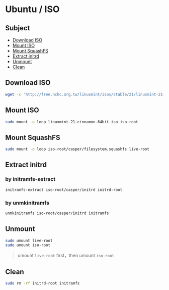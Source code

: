 

# Ubuntu / ISO


## Subject


* [Download ISO](#download-iso)
* [Mount ISO](#mount-iso)
* [Mount SquashFS](#mount-squashfs)
* [Extract initrd](#extract-initrd)
* [Unmount](#unmount)
* [Clean](#clean)



## Download ISO

``` sh
wget -c 'http://free.nchc.org.tw/linuxmint/isos/stable/21/linuxmint-21-cinnamon-64bit.iso'
```

## Mount ISO

``` sh
sudo mount -o loop linuxmint-21-cinnamon-64bit.iso iso-root
```

## Mount SquashFS

``` sh
sudo mount -o loop iso-root/casper/filesystem.squashfs live-root
```

## Extract initrd

### by initramfs-extract

``` sh
initramfs-extract iso-root/casper/initrd initrd-root
```

### by unmkinitramfs

``` sh
unmkinitramfs iso-root/casper/initrd initramfs
```

## Unmount

``` sh
sudo umount live-root
sudo umount iso-root
```

> umount `live-root` first，then umount `iso-root`


## Clean

``` sh
sudo rm -rf initrd-root initramfs
```
